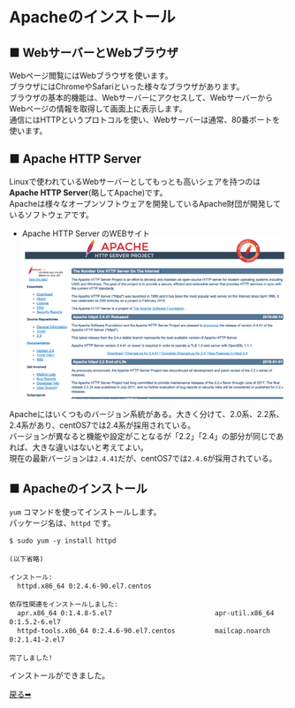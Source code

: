 # Apacheのインストール

## ■ WebサーバーとWebブラウザ

Webページ閲覧にはWebブラウザを使います。  
ブラウザにはChromeやSafariといった様々なブラウザがあります。  
ブラウザの基本的機能は、Webサーバーにアクセスして、WebサーバーからWebページの情報を取得して画面上に表示します。  
通信にはHTTPというプロトコルを使い、Webサーバーは通常、80番ポートを使います。

## ■ Apache HTTP Server

Linuxで使われているWebサーバーとしてもっとも高いシェアを持つのは**Apache HTTP Server**(略してApache)です。  
Apacheは様々なオープンソフトウェアを開発しているApache財団が開発しているソフトウェアです。

- Apache HTTP Server のWEBサイト  
    <img src="../../images/install/Apache/apache01.png" width="600">

Apacheにはいくつものバージョン系統がある。大きく分けて、2.0系、2.2系、2.4系があり、centOS7では2.4系が採用されている。  
バージョンが異なると機能や設定がことなるが「2.2」「2.4」の部分が同じであれば、大きな違いはないと考えてよい。  
現在の最新バージョンは`2.4.41`だが、centOS7では`2.4.6`が採用されている。

## ■ Apacheのインストール

`yum` コマンドを使ってインストールします。  
パッケージ名は、`httpd` です。

``` shell
$ sudo yum -y install httpd

(以下省略)

インストール:
  httpd.x86_64 0:2.4.6-90.el7.centos

依存性関連をインストールしました:
  apr.x86_64 0:1.4.8-5.el7                          apr-util.x86_64 0:1.5.2-6.el7
  httpd-tools.x86_64 0:2.4.6-90.el7.centos          mailcap.noarch 0:2.1.41-2.el7

完了しました!
```

インストールができました。

<a href="../../README.md">戻る➡︎</a>
